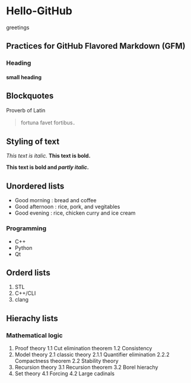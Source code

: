 # Hello-GitHub
greetings

## Practices for GitHub Flavored Markdown (GFM)
### Heading
#### small heading
## Blockquotes
Proverb of Latin
> fortuna favet fortibus．

## Styling of text
*This text is italic.*
**This text is bold.**

**This text is bold and _partly italic_.**

## Unordered lists
* Good morning : bread and coffee
* Good afternoon : rice, pork, and vegitables
* Good evening : rice, chicken curry and ice cream

### Programming
- C++
- Python
- Qt

## Orderd lists
1. STL
2. C++/CLI
3. clang

## Hierachy lists
### Mathematical logic
1. Proof theory
    1.1 Cut elimination theorem
    1.2 Consistency
2. Model theory
    2.1 classic theory
      2.1.1 Quantifier elimination
      2.2.2 Compactness theorem
    2.2 Stability theory
3. Recursion theory
    3.1 Recursion theorem
    3.2 Borel hierachy
4. Set theory
   4.1 Forcing
   4.2 Large cadinals







